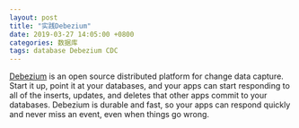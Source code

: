 ```yaml
---
layout: post
title: "实践Debezium"
date: 2019-03-27 14:05:00 +0800
categories: 数据库
tags: database Debezium CDC
---
```


[Debezium](https://debezium.io/) is an open source distributed platform for change data capture. Start it up, point it at your databases, and your apps can start responding to all of the inserts, updates, and deletes that other apps commit to your databases. Debezium is durable and fast, so your apps can respond quickly and never miss an event, even when things go wrong.